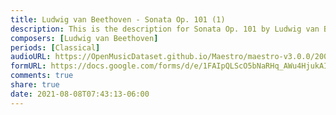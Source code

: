 ```yaml
---
title: Ludwig van Beethoven - Sonata Op. 101 (1)
description: This is the description for Sonata Op. 101 by Ludwig van Beethoven
composers: [Ludwig van Beethoven]
periods: [Classical]
audioURL: https://OpenMusicDataset.github.io/Maestro/maestro-v3.0.0/2006/MIDI-Unprocessed_21_R1_2006_01-04_ORIG_MID--AUDIO_21_R1_2006_02_Track02_wav.midi
formURL: https://docs.google.com/forms/d/e/1FAIpQLScO5bNaRHq_AWu4HjukAIAsQBVgOBrU0IpGU9SOtHUFNyEBhQ/viewform
comments: true
share: true
date: 2021-08-08T07:43:13-06:00
---
```

